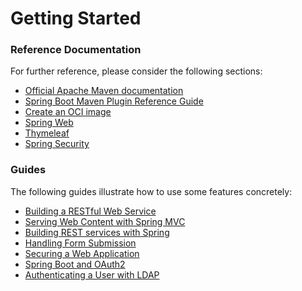 # Getting Started

### Reference Documentation
For further reference, please consider the following sections:

* [Official Apache Maven documentation](https://maven.apache.org/guides/index.html)
* [Spring Boot Maven Plugin Reference Guide](https://docs.spring.io/spring-boot/docs/3.2.0-M3/maven-plugin/reference/html/)
* [Create an OCI image](https://docs.spring.io/spring-boot/docs/3.2.0-M3/maven-plugin/reference/html/#build-image)
* [Spring Web](https://docs.spring.io/spring-boot/docs/3.2.0-M3/reference/htmlsingle/index.html#web)
* [Thymeleaf](https://docs.spring.io/spring-boot/docs/3.2.0-M3/reference/htmlsingle/index.html#web.servlet.spring-mvc.template-engines)
* [Spring Security](https://docs.spring.io/spring-boot/docs/3.2.0-M3/reference/htmlsingle/index.html#web.security)

### Guides
The following guides illustrate how to use some features concretely:

* [Building a RESTful Web Service](https://spring.io/guides/gs/rest-service/)
* [Serving Web Content with Spring MVC](https://spring.io/guides/gs/serving-web-content/)
* [Building REST services with Spring](https://spring.io/guides/tutorials/rest/)
* [Handling Form Submission](https://spring.io/guides/gs/handling-form-submission/)
* [Securing a Web Application](https://spring.io/guides/gs/securing-web/)
* [Spring Boot and OAuth2](https://spring.io/guides/tutorials/spring-boot-oauth2/)
* [Authenticating a User with LDAP](https://spring.io/guides/gs/authenticating-ldap/)


